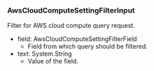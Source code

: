 ### AwsCloudComputeSettingFilterInput
Filter for AWS cloud compute query request.

- field: AwsCloudComputeSettingFilterField
  - Field from which query should be filtered.
- text: System.String
  - Value of the field.
